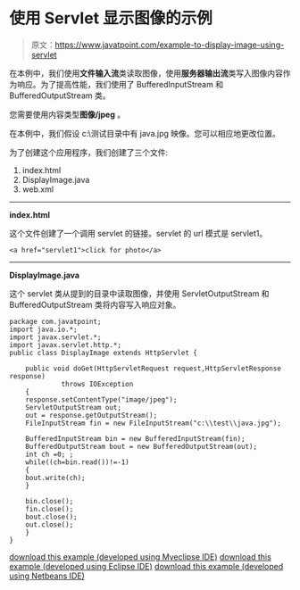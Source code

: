 # 使用 Servlet 显示图像的示例

> 原文：<https://www.javatpoint.com/example-to-display-image-using-servlet>

在本例中，我们使用**文件输入流**类读取图像，使用**服务器输出流**类写入图像内容作为响应。为了提高性能，我们使用了 BufferedInputStream 和 BufferedOutputStream 类。

您需要使用内容类型**图像/jpeg** 。

在本例中，我们假设 c:\测试目录中有 java.jpg 映像。您可以相应地更改位置。

为了创建这个应用程序，我们创建了三个文件:

1.  index.html
2.  DisplayImage.java
3.  web.xml

* * *

**index.html**

这个文件创建了一个调用 servlet 的链接。servlet 的 url 模式是 servlet1。

```
<a href="servlet1">click for photo</a>

```

* * *

**DisplayImage.java**

这个 servlet 类从提到的目录中读取图像，并使用 ServletOutputStream 和 BufferedOutputStream 类将内容写入响应对象。

```
package com.javatpoint;
import java.io.*;
import javax.servlet.*;
import javax.servlet.http.*;
public class DisplayImage extends HttpServlet {

	public void doGet(HttpServletRequest request,HttpServletResponse response)
			 throws IOException
	{
	response.setContentType("image/jpeg");
	ServletOutputStream out;
	out = response.getOutputStream();
	FileInputStream fin = new FileInputStream("c:\\test\\java.jpg");

	BufferedInputStream bin = new BufferedInputStream(fin);
	BufferedOutputStream bout = new BufferedOutputStream(out);
	int ch =0; ;
	while((ch=bin.read())!=-1)
	{
	bout.write(ch);
	}

	bin.close();
	fin.close();
	bout.close();
	out.close();
	}
}

```

[download this example (developed using Myeclipse IDE)](https://static.javatpoint.com/src/servlet/imageinservlet.zip)
[download this example (developed using Eclipse IDE)](https://static.javatpoint.com/src/servlet/eclipse/imageinservlet.zip)
[download this example (developed using Netbeans IDE)](https://static.javatpoint.com/src/servlet/netbeans/imageinservlet.zip)